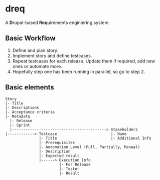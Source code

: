 dreq
====

A <b>D</b>rupal-based <b>Req</b>uirements enginiering system.


Basic Workflow
---

1. Define and plan story.
2. Implement story and define testcases.
3. Repeat testcases for each release. Update them if required, add new ones or automate more.
4. Hopefully step one has been running in parallel, so go to step 2.

Basic elements
---

    Story
    |- Title
    |- Descriptions
    |- Acceptance criteria
    |- Metadata
      |- Release
      |- Sprint
      |------------------------------------------> Stakeholders
    |------------> Testcase                        |- Name
                   |- Title                        |- Additional Info
                   |- Prerequisites
                   |- Automation Level (Full, Partially, Manual)
                   |- Description
                   |- Expected result
                   |------> Execution Info
                            |- For Release
                            |- Tester
                            |- Result
    
   
